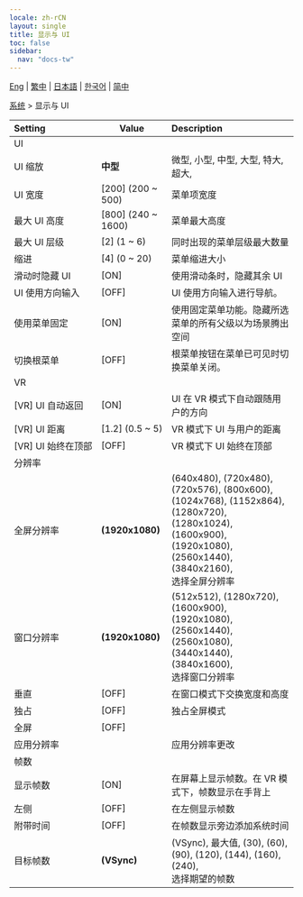 ```yaml
---
locale: zh-rCN
layout: single
title: 显示与 UI
toc: false
sidebar:
  nav: "docs-tw"
---
```

[Eng](/dancexr/menu/2025.4/system/screen) | [繁中](/tw/dancexr/menu/2025.4/system/screen) | [日本語](/jp/dancexr/menu/2025.4/system/screen) | [한국어](/kr/dancexr/menu/2025.4/system/screen) | [简中](/zh/dancexr/menu/2025.4/system/screen)

[系统](../menu#系统) > 显示与 UI



| Setting | Value | Description |
| :--- | --- | :--- |
|<nobr>UI</nobr>|| 
|<nobr>UI 缩放</nobr>| **中型** | 微型, 小型, 中型, 大型, 特大, 超大,  |
|<nobr>UI 宽度</nobr>| [200] (200 ~ 500) | 菜单项宽度
|<nobr>最大 UI 高度</nobr>| [800] (240 ~ 1600) | 菜单最大高度
|<nobr>最大 UI 层级</nobr>| [2] (1 ~ 6) | 同时出现的菜单层级最大数量
|<nobr>缩进</nobr>| [4] (0 ~ 20) | 菜单缩进大小
|<nobr>滑动时隐藏 UI</nobr>| [ON] | 使用滑动条时，隐藏其余 UI
|<nobr>UI 使用方向输入</nobr>| [OFF] | UI 使用方向输入进行导航。
|<nobr>使用菜单固定</nobr>| [ON] | 使用固定菜单功能。隐藏所选菜单的所有父级以为场景腾出空间
|<nobr>切换根菜单</nobr>| [OFF] | 根菜单按钮在菜单已可见时切换菜单关闭。
|<nobr>VR</nobr>|| 
|<nobr>[VR] UI 自动返回</nobr>| [ON] | UI 在 VR 模式下自动跟随用户的方向
|<nobr>[VR] UI 距离</nobr>| [1.2] (0.5 ~ 5) | VR 模式下 UI 与用户的距离
|<nobr>[VR] UI 始终在顶部</nobr>| [OFF] | VR 模式下 UI 始终在顶部
|<nobr>分辨率</nobr>|| 
|<nobr>全屏分辨率</nobr>| **(1920x1080)** | (640x480), (720x480), (720x576), (800x600), (1024x768), (1152x864), (1280x720), (1280x1024), (1600x900), (1920x1080), (2560x1440), (3840x2160), <br/>选择全屏分辨率 |
|<nobr>窗口分辨率</nobr>| **(1920x1080)** | (512x512), (1280x720), (1600x900), (1920x1080), (2560x1440), (2560x1080), (3440x1440), (3840x1600), <br/>选择窗口分辨率 |
|<nobr>垂直</nobr>| [OFF] | 在窗口模式下交换宽度和高度
|<nobr>独占</nobr>| [OFF] | 独占全屏模式
|<nobr>全屏</nobr>| [OFF] | 
|<nobr>应用分辨率</nobr>|| 应用分辨率更改
|<nobr>帧数</nobr>|| 
|<nobr>显示帧数</nobr>| [ON] | 在屏幕上显示帧数。在 VR 模式下，帧数显示在手背上
|<nobr>左侧</nobr>| [OFF] | 在左侧显示帧数
|<nobr>附带时间</nobr>| [OFF] | 在帧数显示旁边添加系统时间
|<nobr>目标帧数</nobr>| **(VSync)** | (VSync), 最大值, (30), (60), (90), (120), (144), (160), (240), <br/>选择期望的帧数 |
